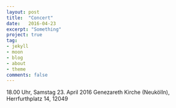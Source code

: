 ```yaml
---
layout: post
title:  "Concert"
date:   2016-04-23
excerpt: "Something"
project: true
tag:
- jekyll 
- moon
- blog
- about
- theme
comments: false
---
```


18.00 Uhr, Samstag 23. April 2016
Genezareth Kirche (Neukölln), Herrfurthplatz 14, 12049
